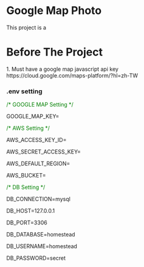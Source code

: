 <h1>Google Map Photo</h1>
This project is a 
<br/>
<h1>Before The Project</h1>
<div>1. Must have a google map javascript api key</div>
<div>https://cloud.google.com/maps-platform/?hl=zh-TW</div>
<h3>.env setting</h3>
<div style = "bakcground-color:lightgray">
    <p style = "color:green">/* GOOGLE MAP Setting */</p>
    <p>GOOGLE_MAP_KEY=</p>
    <p style = "color:green">/* AWS Setting */</p>
    <p>AWS_ACCESS_KEY_ID=</p>
    <p>AWS_SECRET_ACCESS_KEY=</p>
    <p>AWS_DEFAULT_REGION=</p>
    <p>AWS_BUCKET=</p>
    <p class = "comment">/* DB Setting */</p>
    <p>DB_CONNECTION=mysql</p>
    <p>DB_HOST=127.0.0.1</p>
    <p>DB_PORT=3306</p>
    <p>DB_DATABASE=homestead</p>
    <p>DB_USERNAME=homestead</p>
    <p>DB_PASSWORD=secret</p>
</div>
<br/>
<style>
    .comment{
        color:green;
    }
</style>
